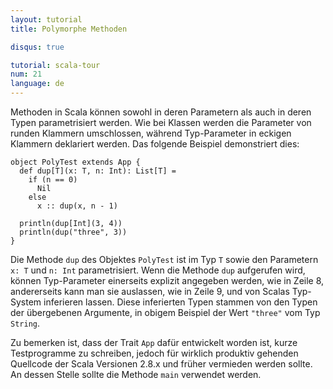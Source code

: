```yaml
---
layout: tutorial
title: Polymorphe Methoden

disqus: true

tutorial: scala-tour
num: 21
language: de
---
```


Methoden in Scala können sowohl in deren Parametern als auch in deren Typen parametrisiert werden.
Wie bei Klassen werden die Parameter von runden Klammern umschlossen, während Typ-Parameter in
eckigen Klammern deklariert werden. Das folgende Beispiel demonstriert dies:

    object PolyTest extends App {
      def dup[T](x: T, n: Int): List[T] =
        if (n == 0)
          Nil
        else
          x :: dup(x, n - 1)

      println(dup[Int](3, 4))
      println(dup("three", 3))
    }

Die Methode `dup` des Objektes `PolyTest` ist im Typ `T` sowie den Parametern `x: T` und `n: Int`
parametrisiert. Wenn die Methode `dup` aufgerufen wird, können Typ-Parameter einerseits explizit
angegeben werden, wie in Zeile 8, andererseits kann man sie auslassen, wie in Zeile 9, und von
Scalas Typ-System inferieren lassen. Diese inferierten Typen stammen von den Typen der übergebenen
Argumente, in obigem Beispiel der Wert `"three"` vom Typ `String`.

Zu bemerken ist, dass der Trait `App` dafür entwickelt worden ist, kurze Testprogramme zu schreiben,
jedoch für wirklich produktiv gehenden Quellcode der Scala Versionen 2.8.x und früher vermieden
werden sollte. An dessen Stelle sollte die Methode `main` verwendet werden.

